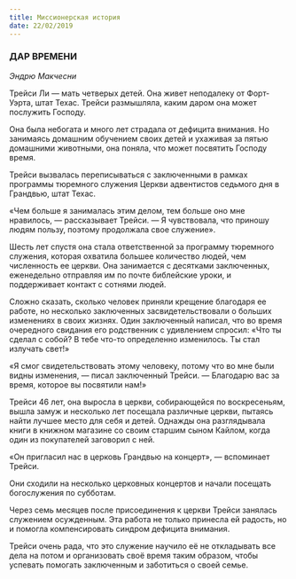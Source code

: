 ```yaml
---
title: Миссионерская история
date: 22/02/2019
---
```


### ДАР ВРЕМЕНИ

_Эндрю_ _Макчесни_

Трейси Ли — мать четверых детей. Она живет неподалеку от Форт-Уэрта, штат Техас. Трейси размышляла, каким даром она может послужить Господу.

Она была небогата и много лет страдала от дефицита внимания. Но занимаясь домашним обучением своих детей и ухаживая за пятью домашними животными, она поняла, что может посвятить Господу время.

Трейси вызвалась переписываться с заключенными в рамках программы тюремного служения Церкви адвентистов седьмого дня в Грандвью, штат Техас.

«Чем больше я занималась этим делом, тем больше оно мне нравилось, — рассказывает Трейси. — Я чувствовала, что приношу людям пользу, поэтому продолжала свое служение».

Шесть лет спустя она стала ответственной за программу тюремного служения, которая охватила большее количество людей, чем численность ее церкви. Она занимается с десятками заключенных, еженедельно отправляя им по почте библейские уроки, и поддерживает контакт с сотнями людей.

Сложно сказать, сколько человек приняли крещение благодаря ее работе, но несколько заключенных засвидетельствовали о больших изменениях в своих жизнях. Один заключенный написал, что во время очередного свидания его родственник с удивлением спросил: «Что ты сделал с собой? В тебе что-то определенно изменилось. Ты стал излучать свет!»

«Я смог свидетельствовать этому человеку, потому
что во мне были видны изменения, — писал заключенный Трейси. — Благодарю вас за время, которое вы посвятили нам!»

Трейси 46 лет, она выросла в церкви, собирающейся по воскресеньям, вышла замуж и несколько лет посещала различные церкви, пытаясь найти лучшее место для себя и детей. Однажды она разглядывала книги в книжном магазине со своим старшим сыном Кайлом, когда один из покупателей заговорил с ней.

«Он пригласил нас в церковь Грандвью на концерт», — вспоминает Трейси.

Они сходили на несколько церковных концертов и начали посещать богослужения по субботам.

Через семь месяцев после присоединения к церкви Трейси занялась служением осужденным. Эта работа не только принесла ей радость, но и помогла компенсировать синдром дефицита внимания.

Трейси очень рада, что это служение научило её не откладывать все дела на потом и организовать своё время таким образом, чтобы успевать помогать заключенным и заботиться о своей семье.

